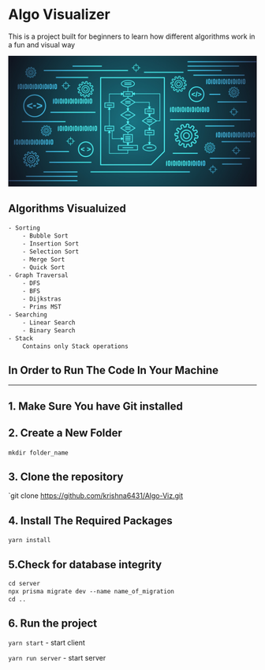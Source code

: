 # Algo Visualizer

This is a project built for beginners to learn how different algorithms work in a fun and visual way

![alt](./src/Components/Home/images/Home.png)

## Algorithms Visualuized

    - Sorting
        - Bubble Sort
        - Insertion Sort
        - Selection Sort
        - Merge Sort
        - Quick Sort
    - Graph Traversal
        - DFS
        - BFS
        - Dijkstras
        - Prims MST
    - Searching
        - Linear Search
        - Binary Search
    - Stack
        Contains only Stack operations

## In Order to Run The Code In Your Machine

----------

## 1. Make Sure You have Git installed

## 2. Create a New Folder

`mkdir folder_name`

## 3. Clone the repository

`git clone https://github.com/krishna6431/Algo-Viz.git

## 4. Install The Required Packages

`yarn install`

## 5.Check for database integrity 

    cd server
    npx prisma migrate dev --name name_of_migration
    cd ..

## 6. Run the project

`yarn start` - start client

`yarn run server` - start server
